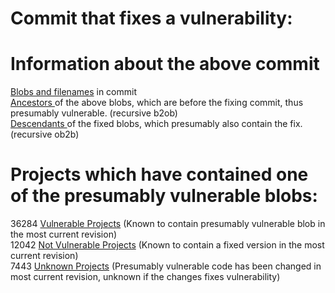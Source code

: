<h1>Commit that fixes a vulnerability:</h1>

<p />
<h1>Information about the above commit</h1>
<a href=blobs.html>Blobs and filenames</a> in commit <br />
<a href=bad_blobs.txt>Ancestors </a> of the above blobs, which are before the fixing commit, thus presumably vulnerable. (recursive b2ob)<br />
<a href=good_blobs.txt>Descendants </a> of the fixed blobs, which presumably also contain the fix. (recursive ob2b)<br />
<p />
<h1>Projects which have contained one of the presumably vulnerable blobs:</h1>
36284 <a href=vulnerable.html>Vulnerable Projects</a> (Known to contain presumably vulnerable blob in the most current revision)<br />
12042 <a href=not-vulnerable.html>Not Vulnerable Projects</a> (Known to contain a fixed version in the most current revision)<br />
7443 <a href=unknown.html>Unknown Projects</a> (Presumably vulnerable code has been changed in most current revision, unknown if the changes fixes vulnerability)<br />
<p />
